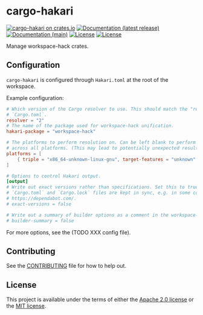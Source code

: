 # cargo-hakari

[![cargo-hakari on crates.io](https://img.shields.io/crates/v/cargo-hakari)](https://crates.io/crates/cargo-hakari) [![Documentation (latest release)](https://docs.rs/cargo-hakari/badge.svg)](https://docs.rs/cargo-hakari/) [![Documentation (main)](https://img.shields.io/badge/docs-main-brightgreen)](https://facebookincubator.github.io/cargo-guppy/rustdoc/cargo-hakari/) [![License](https://img.shields.io/badge/license-Apache-green.svg)](../../LICENSE-APACHE) [![License](https://img.shields.io/badge/license-MIT-green.svg)](../../LICENSE-MIT)

Manage workspace-hack crates.

## Configuration

`cargo-hakari` is configured through `Hakari.toml` at the root of the workspace.

Example configuration:

```toml
# Which version of the Cargo resolver to use. This should match the "resolver" key in
# `Cargo.toml`.
resolver = "2"
# The name of the package used for workspace-hack unification.
hakari-package = "workspace-hack"

# The platforms to perform resolution on. Can be left blank to perform a unified resolution
# across all platforms. (This may lead to potentially unexpected results.)
platforms = [
    { triple = "x86_64-unknown-linux-gnu", target-features = "unknown" }
]

# Options to control Hakari output.
[output]
# Write out exact versions rather than specifications. Set this to true if version numbers in
# `Cargo.toml` and `Cargo.lock` files are kept in sync, e.g. in some configurations of
# https://dependabot.com/.
# exact-versions = false

# Write out a summary of builder options as a comment in the workspace-hack Cargo.toml.
# builder-summary = false
```

For more options, see the (TODO XXX config file).

## Contributing

See the [CONTRIBUTING](../../CONTRIBUTING.md) file for how to help out.

## License

This project is available under the terms of either the [Apache 2.0 license](../../LICENSE-APACHE) or the [MIT
license](../../LICENSE-MIT).

<!--
README.md is generated from README.tpl by cargo readme. To regenerate:

cargo install cargo-readme
cargo readme > README.md
-->
